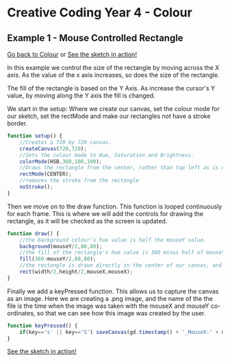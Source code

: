 # Creative Coding Year 4 - Colour
## Example 1 - Mouse Controlled Rectangle

[Go back to Colour](../) or [See the sketch in action!](index.html)

In this example we control the size of the rectangle by moving across the X axis. As the value of the x axis increases, so does the size of the rectangle.

The fill of the rectangle is based on the Y Axis. As increase the cursor's Y value, by moving along the Y axis the fill is changed.

We start in the setup: Where we create our canvas, set the colour mode for our sketch, set the rectMode and make our rectangles not have a stroke border.

```javascript
function setup() {
    //Creates a 720 by 720 canvas.
    createCanvas(720,720);
    //Sets the colour mode to Hue, Saturation and Brightness.
    colorMode(HSB,360,100,100);
    //Draws the rectangle from the center, rather than top left as is default.
    rectMode(CENTER);
    //removes the stroke from the rectangle
    noStroke();
}
```
Then we move on to the draw function. This function is looped continuously for each frame. This is where we will add the controls for drawing the rectangle, as it will be checked as the screen is updated.

```javascript
function draw() {
    //the background colour's hue value is half the mouseY value.
    background(mouseY/2,80,80);
    //the fill of the rectangle's hue value is 360 minus half of mouseY.
    fill(360-mouseY/2,80,80);
    //the rectangle is drawn directly in the center of our canvas, and its width and height are mouseX's value.
    rect(width/2,height/2,mouseX,mouseX);
}
```

Finally we add a keyPressed function. This allows us to capture the canvas as an image. Here we are creating a .png image, and the name of the the file is the time when the image was taken with the mouseX and mouseY co-ordinates, so that we can see how this image was created by the user.

```javascript
function keyPressed() {
    if(key=='s' || key=='S') saveCanvas(gd.timestamp() + '_MouseX:' + mouseX + '_MouseY:' + mouseY,'png');
}
```

[See the sketch in action!](index.html)
